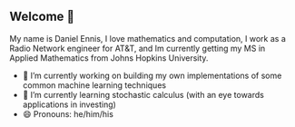 ## Welcome 👋

My name is Daniel Ennis, I love mathematics and computation, I work as a Radio Network engineer for AT&T, and Im currently getting my MS in Applied Mathematics from Johns Hopkins University.

- 🔭 I’m currently working on building my own implementations of some common machine learning techniques 
- 🌱 I’m currently learning stochastic calculus (with an eye towards applications in investing) 
- 😄 Pronouns: he/him/his

<!--
**danielennis521/danielennis521** is a ✨ _special_ ✨ repository because its `README.md` (this file) appears on your GitHub profile.

Here are some ideas to get you started:

- 🔭 I’m currently working on ...
- 🌱 I’m currently learning ...
- 👯 I’m looking to collaborate on ...
- 🤔 I’m looking for help with ...
- 💬 Ask me about ...
- 📫 How to reach me: ...
- 😄 Pronouns: ...
- ⚡ Fun fact: ...
-->
